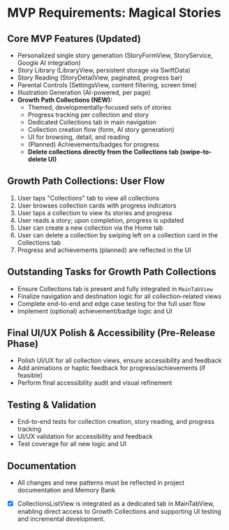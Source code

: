 # MVP Requirements: Magical Stories

## Core MVP Features (Updated)
- Personalized single story generation (StoryFormView, StoryService, Google AI integration)
- Story Library (LibraryView, persistent storage via SwiftData)
- Story Reading (StoryDetailView, paginated, progress bar)
- Parental Controls (SettingsView, content filtering, screen time)
- Illustration Generation (AI-powered, per page)
- **Growth Path Collections (NEW):**
  - Themed, developmentally-focused sets of stories
  - Progress tracking per collection and story
  - Dedicated Collections tab in main navigation
  - Collection creation flow (form, AI story generation)
  - UI for browsing, detail, and reading
  - (Planned) Achievements/badges for progress
  - **Delete collections directly from the Collections tab (swipe-to-delete UI)**

## Growth Path Collections: User Flow
1. User taps "Collections" tab to view all collections
2. User browses collection cards with progress indicators
3. User taps a collection to view its stories and progress
4. User reads a story; upon completion, progress is updated
5. User can create a new collection via the Home tab
6. User can delete a collection by swiping left on a collection card in the Collections tab
6. Progress and achievements (planned) are reflected in the UI

## Outstanding Tasks for Growth Path Collections
- Ensure Collections tab is present and fully integrated in `MainTabView`
- Finalize navigation and destination logic for all collection-related views
- Complete end-to-end and edge case testing for the full user flow
- Implement (optional) achievement/badge logic and UI

## Final UI/UX Polish & Accessibility (Pre-Release Phase)
- Polish UI/UX for all collection views, ensure accessibility and feedback
- Add animations or haptic feedback for progress/achievements (if feasible)
- Perform final accessibility audit and visual refinement

## Testing & Validation
- End-to-end tests for collection creation, story reading, and progress tracking
- UI/UX validation for accessibility and feedback
- Test coverage for all new logic and UI

## Documentation
- All changes and new patterns must be reflected in project documentation and Memory Bank

- [x] CollectionsListView is integrated as a dedicated tab in MainTabView, enabling direct access to Growth Collections and supporting UI testing and incremental development. 
